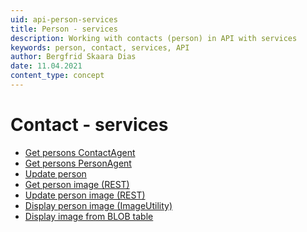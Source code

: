 ```yaml
---
uid: api-person-services
title: Person - services
description: Working with contacts (person) in API with services
keywords: person, contact, services, API
author: Bergfrid Skaara Dias
date: 11.04.2021
content_type: concept
---
```


# Contact - services

* [Get persons ContactAgent][1]
* [Get persons PersonAgent][2]
* [Update person][3]
* [Get person image (REST)][4]
* [Update person image (REST)][5]
* [Display person image (ImageUtility)][6]
* [Display image from BLOB table][7]

<!-- Referenced links -->
[1]: get-persons-contactagent.md
[2]: get-persons-personagent.md
[3]: update-person-services.md
[4]: get-person-image-rest.md
[5]: update-person-image-rest.md
[6]: display-person-image-ws.md
[7]: display-image-from-blob-table-services.md
